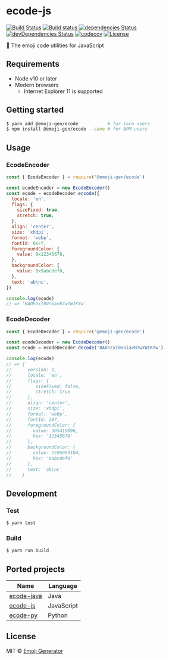 # ecode-js
[![Build Status](https://travis-ci.org/emoji-gen/ecode-js.svg?branch=master)](https://travis-ci.org/emoji-gen/ecode-js)
[![Build status](https://ci.appveyor.com/api/projects/status/4i9qw1phn1x8jl4c/branch/master?svg=true)](https://ci.appveyor.com/project/pine/ecode-js/branch/master)
[![dependencies Status](https://david-dm.org/emoji-gen/ecode-js/status.svg)](https://david-dm.org/emoji-gen/ecode-js)
[![devDependencies Status](https://david-dm.org/emoji-gen/ecode-js/dev-status.svg)](https://david-dm.org/emoji-gen/ecode-js?type=dev)
[![codecov](https://codecov.io/gh/emoji-gen/ecode-js/branch/master/graph/badge.svg)](https://codecov.io/gh/emoji-gen/ecode-js)
[![License](https://img.shields.io/static/v1?label=License&message=MIT&color=green)](https://opensource.org/licenses/MIT)

:musical_score: The emoji code utilities for JavaScript


## Requirements
- Node v10 or later
- Modern browsers
  - Internet Explorer 11 is supported

## Getting started

```bash
$ yarn add @emoji-gen/ecode           # for Yarn users
$ npm install @emoji-gen/ecode --save # for NPM users
```

## Usage
### EcodeEncoder

```js
const { EcodeEncoder } = require('@emoji-gen/ecode')

const ecodeEncoder = new EcodeEncoder()
const ecode = ecodeDecoder.encode({
  locale: 'en',
  flags: {
    sizeFixed: true,
    stretch: true,
  },
  align: 'center',
  size: 'xhdpi',
  format: 'webp',
  fontId: 0xcf,
  foregroundColor: {
    value: 0x12345678,
  },
  backgroundColor: {
    value: 0x9abcdef0,
  },
  text: 'ab\nc',
})

console.log(ecode)
// => 'BA0hzxI0VniavN7wYWIKYw'
```

### EcodeDecoder

```js
const { EcodeDecoder } = require('@emoji-gen/ecode')

const ecodeDecoder = new EcodeDecoder()
const ecode = ecodeDecoder.decode('BA0hzxI0VniavN7wYWIKYw')

console.log(ecode)
// => {
//      version: 1,
//      locale: 'en',
//      flags: {
//         sizeFixed: false,
//         stretch: true
//      },
//      align: 'center',
//      size: 'xhdpi',
//      format: 'webp',
//      fontId: 207,
//      foregroundColor: {
//        value: 305419896,
//        hex: '12345678'
//      },
//      backgroundColor: {
//        value: 2596069104,
//        hex: '9abcdef0'
//      },
//      text: 'ab\nc'
//    }
```

## Development
### Test

```bash
$ yarn test
```

### Build

```bash
$ yarn run build
```

## Ported projects

|Name                                                 |Language  |
|-----------------------------------------------------|----------|
|[ecode-java](https://github.com/emoji-gen/ecode-java)|Java      |
|[ecode-js](https://github.com/emoji-gen/ecode-js)    |JavaScript|
|[ecode-py](https://github.com/emoji-gen/ecode-py)    |Python    |


## License
MIT &copy; [Emoji Generator](https://emoji-gen.ninja)
